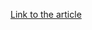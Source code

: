 [Link to the article](https://inquest.net/blog/2022/08/29/office-files-rtf-files-shellcode-and-more-shenanigans)
